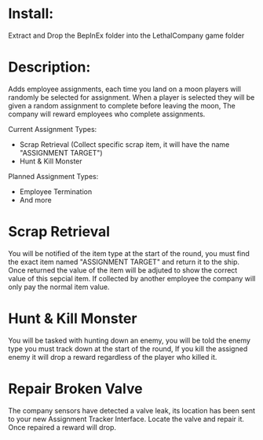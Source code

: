 # Install: 
Extract and Drop the BepInEx folder into the LethalCompany game folder

# Description:
Adds employee assignments, each time you land on a moon players will randomly be selected for assignment. When a player is selected they will be given a random assignment to complete before leaving the moon, The company will reward employees who complete assignments.

Current Assignment Types:
+ Scrap Retrieval (Collect specific scrap item, it will have the name "ASSIGNMENT TARGET")
+ Hunt & Kill Monster

Planned Assignment Types:
+ Employee Termination
+ And more

# Scrap Retrieval
You will be notified of the item type at the start of the round, you must find the exact item named "ASSIGNMENT TARGET" and return it to the ship.
Once returned the value of the item will be adjuted to show the correct value of this sepcial item. If collected by another employee the company will only pay the normal item value.

# Hunt & Kill Monster
You will be tasked with hunting down an enemy, you will be told the enemy type you must track down at the start of the round, If you kill the assigned enemy it will drop a reward regardless of the player who killed it.

# Repair Broken Valve
The company sensors have detected a valve leak, its location has been sent to your new Assignment Tracker Interface. Locate the valve and repair it. Once repaired a reward will drop.